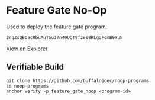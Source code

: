 # Feature Gate No-Op

Used to deploy the feature gate program.

```shell
2rqZsQBbacRbuAuTSuJ7n49UQT9fzes8RLggFcmB9YuN
```

[View on Explorer](https://explorer.solana.com/address/2rqZsQBbacRbuAuTSuJ7n49UQT9fzes8RLggFcmB9YuN)

## Verifiable Build

```shell
git clone https://github.com/buffalojoec/noop-programs
cd noop-programs
anchor verify -p feature_gate_noop <program-id>
```
